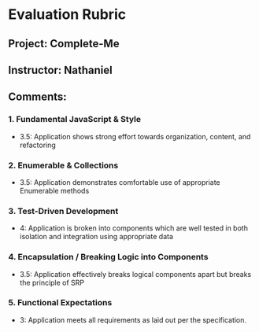 # Evaluation Rubric
## Project: Complete-Me
## Instructor: Nathaniel
## Comments:

### 1. Fundamental JavaScript & Style

* 3.5:  Application shows strong effort towards organization, content, and refactoring

### 2. Enumerable & Collections

* 3.5: Application demonstrates comfortable use of appropriate Enumerable methods

### 3. Test-Driven Development

* 4: Application is broken into components which are well tested in both isolation and integration using appropriate data

### 4. Encapsulation / Breaking Logic into Components

* 3.5: Application effectively breaks logical components apart but breaks the principle of SRP

### 5. Functional Expectations

* 3: Application meets all requirements as laid out per the specification.
